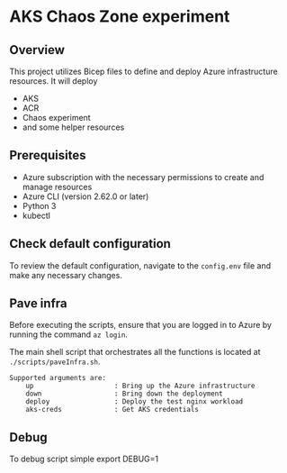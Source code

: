# AKS Chaos Zone experiment

## Overview

This project utilizes Bicep files to define and deploy Azure infrastructure resources. It will deploy
* AKS
* ACR
* Chaos experiment
* and some helper resources


## Prerequisites

* Azure subscription with the necessary permissions to create and manage resources
* Azure CLI (version 2.62.0 or later)
* Python 3
* kubectl

## Check default configuration

To review the default configuration, navigate to the `config.env` file and make any necessary changes.

## Pave infra

Before executing the scripts, ensure that you are logged in to Azure by running the command `az login`.

The main shell script that orchestrates all the functions is located at `./scripts/paveInfra.sh`.

```
Supported arguments are:
    up                    : Bring up the Azure infrastructure
    down                  : Bring down the deployment
    deploy                : Deploy the test nginx workload
    aks-creds             : Get AKS credentials
```

## Debug

To debug script simple export DEBUG=1